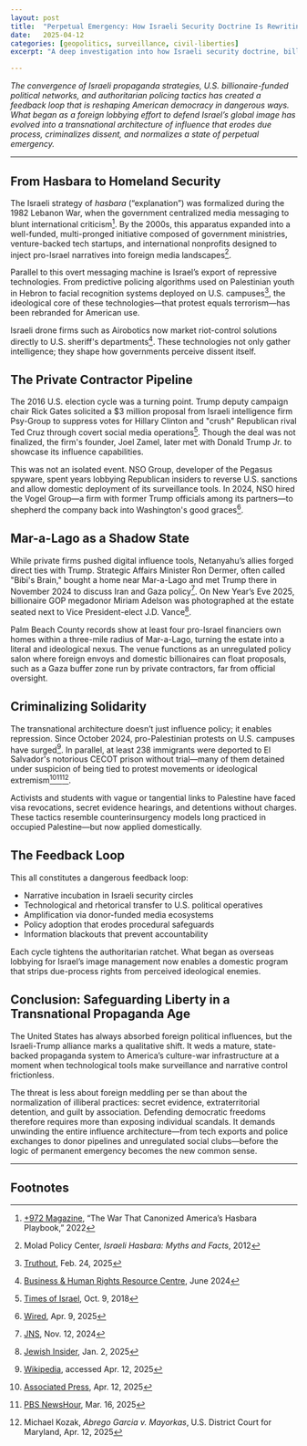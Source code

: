 ```yaml
---
layout: post
title:  "Perpetual Emergency: How Israeli Security Doctrine Is Rewriting U.S. Civil Liberties" 
date:   2025-04-12
categories: [geopolitics, surveillance, civil-liberties]
excerpt: "A deep investigation into how Israeli security doctrine, billionaire-funded networks, and surveillance technologies are reshaping U.S. civil liberties—creating a transnational system that criminalizes dissent and normalizes permanent emergency."

---
```


*The convergence of Israeli propaganda strategies, U.S. billionaire-funded political networks, and authoritarian policing tactics has created a feedback loop that is reshaping American democracy in dangerous ways. What began as a foreign lobbying effort to defend Israel’s global image has evolved into a transnational architecture of influence that erodes due process, criminalizes dissent, and normalizes a state of perpetual emergency.*

---

## From Hasbara to Homeland Security

The Israeli strategy of *hasbara* (“explanation”) was formalized during the 1982 Lebanon War, when the government centralized media messaging to blunt international criticism[^1]. By the 2000s, this apparatus expanded into a well-funded, multi-pronged initiative composed of government ministries, venture-backed tech startups, and international nonprofits designed to inject pro-Israel narratives into foreign media landscapes[^2].

Parallel to this overt messaging machine is Israel’s export of repressive technologies. From predictive policing algorithms used on Palestinian youth in Hebron to facial recognition systems deployed on U.S. campuses[^3], the ideological core of these technologies—that protest equals terrorism—has been rebranded for American use.

Israeli drone firms such as Airobotics now market riot-control solutions directly to U.S. sheriff's departments[^4]. These technologies not only gather intelligence; they shape how governments perceive dissent itself.

## The Private Contractor Pipeline

The 2016 U.S. election cycle was a turning point. Trump deputy campaign chair Rick Gates solicited a $3 million proposal from Israeli intelligence firm Psy-Group to suppress votes for Hillary Clinton and "crush" Republican rival Ted Cruz through covert social media operations[^5]. Though the deal was not finalized, the firm's founder, Joel Zamel, later met with Donald Trump Jr. to showcase its influence capabilities.

This was not an isolated event. NSO Group, developer of the Pegasus spyware, spent years lobbying Republican insiders to reverse U.S. sanctions and allow domestic deployment of its surveillance tools. In 2024, NSO hired the Vogel Group—a firm with former Trump officials among its partners—to shepherd the company back into Washington's good graces[^6].

## Mar-a-Lago as a Shadow State

While private firms pushed digital influence tools, Netanyahu’s allies forged direct ties with Trump. Strategic Affairs Minister Ron Dermer, often called "Bibi's Brain," bought a home near Mar-a-Lago and met Trump there in November 2024 to discuss Iran and Gaza policy[^7]. On New Year’s Eve 2025, billionaire GOP megadonor Miriam Adelson was photographed at the estate seated next to Vice President-elect J.D. Vance[^8].

Palm Beach County records show at least four pro-Israel financiers own homes within a three-mile radius of Mar-a-Lago, turning the estate into a literal and ideological nexus. The venue functions as an unregulated policy salon where foreign envoys and domestic billionaires can float proposals, such as a Gaza buffer zone run by private contractors, far from official oversight.

## Criminalizing Solidarity

The transnational architecture doesn’t just influence policy; it enables repression. Since October 2024, pro-Palestinian protests on U.S. campuses have surged[^12]. In parallel, at least 238 immigrants were deported to El Salvador's notorious CECOT prison without trial—many of them detained under suspicion of being tied to protest movements or ideological extremism[^13][^14][^15].

Activists and students with vague or tangential links to Palestine have faced visa revocations, secret evidence hearings, and detentions without charges. These tactics resemble counterinsurgency models long practiced in occupied Palestine—but now applied domestically.

## The Feedback Loop

This all constitutes a dangerous feedback loop:

- Narrative incubation in Israeli security circles  
- Technological and rhetorical transfer to U.S. political operatives  
- Amplification via donor-funded media ecosystems  
- Policy adoption that erodes procedural safeguards  
- Information blackouts that prevent accountability  

Each cycle tightens the authoritarian ratchet. What began as overseas lobbying for Israel’s image management now enables a domestic program that strips due-process rights from perceived ideological enemies.

## Conclusion: Safeguarding Liberty in a Transnational Propaganda Age

The United States has always absorbed foreign political influences, but the Israeli-Trump alliance marks a qualitative shift. It weds a mature, state-backed propaganda system to America’s culture-war infrastructure at a moment when technological tools make surveillance and narrative control frictionless.

The threat is less about foreign meddling per se than about the normalization of illiberal practices: secret evidence, extraterritorial detention, and guilt by association. Defending democratic freedoms therefore requires more than exposing individual scandals. It demands unwinding the entire influence architecture—from tech exports and police exchanges to donor pipelines and unregulated social clubs—before the logic of permanent emergency becomes the new common sense.

---

## Footnotes

[^1]: [+972 Magazine](https://www.972mag.com/hasbara-lebanon-war-usa/), “The War That Canonized America’s Hasbara Playbook,” 2022  
[^2]: Molad Policy Center, *Israeli Hasbara: Myths and Facts*, 2012  
[^3]: [Truthout](https://truthout.org/articles/campus-police-are-using-israeli-spy-tech-to-crack-down-on-student-protest/), Feb. 24, 2025  
[^4]: [Business & Human Rights Resource Centre](https://www.business-humanrights.org/), June 2024  
[^5]: [Times of Israel](https://www.timesofisrael.com/israeli-firm-proposed-social-media-manipulation-campaign-for-trump/), Oct. 9, 2018  
[^6]: [Wired](https://www.wired.com/story/nso-group-the-vogel-group-lobbying-trump-administration/), Apr. 9, 2025  
[^7]: [JNS](https://www.jns.org/netanyahu-point-man-ron-dermer-meets-trump-at-mar-a-lago/), Nov. 12, 2024  
[^8]: [Jewish Insider](https://jewishinsider.com/2025/01/vance-adelson-mar-a-lago/), Jan. 2, 2025  
[^12]: [Wikipedia](https://en.wikipedia.org/wiki/2024_Pro-Palestinian_protests_on_university_campuses), accessed Apr. 12, 2025  
[^13]: [Associated Press](https://apnews.com/article/deported-protester-palestinian-cecot-prison), Apr. 12, 2025  
[^14]: [PBS NewsHour](https://www.pbs.org/newshour/world/what-to-know-about-el-salvadors-mega-prison), Mar. 16, 2025  
[^15]: Michael Kozak, *Abrego Garcia v. Mayorkas*, U.S. District Court for Maryland, Apr. 12, 2025  